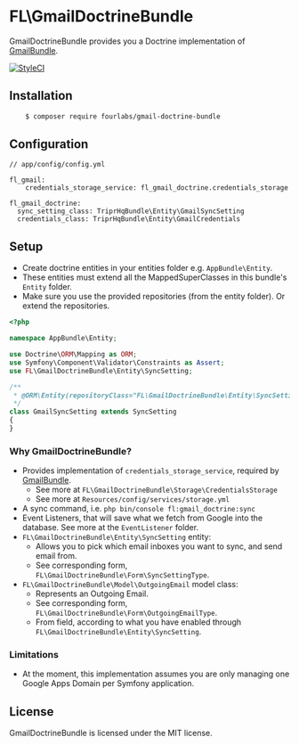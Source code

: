 # FL\GmailDoctrineBundle

GmailDoctrineBundle provides you a Doctrine implementation of [GmailBundle](https://github.com/fourlabsldn/GmailBundle). 

[![StyleCI](https://styleci.io/repos/70260536/shield?branch=master)](https://styleci.io/repos/70260536)

## Installation

```bash
    $ composer require fourlabs/gmail-doctrine-bundle
```

## Configuration

```
// app/config/config.yml

fl_gmail:
    credentials_storage_service: fl_gmail_doctrine.credentials_storage
    
fl_gmail_doctrine:
  sync_setting_class: TriprHqBundle\Entity\GmailSyncSetting
  credentials_class: TriprHqBundle\Entity\GmailCredentials
```

## Setup

- Create doctrine entities in your entities folder e.g. `AppBundle\Entity`.
- These entities must extend all the MappedSuperClasses in this bundle's `Entity` folder.
- Make sure you use the provided repositories (from the entity folder). Or extend the repositories.

```php
<?php

namespace AppBundle\Entity;

use Doctrine\ORM\Mapping as ORM;
use Symfony\Component\Validator\Constraints as Assert;
use FL\GmailDoctrineBundle\Entity\SyncSetting;

/**
 * @ORM\Entity(repositoryClass="FL\GmailDoctrineBundle\Entity\SyncSettingRepository")
 */
class GmailSyncSetting extends SyncSetting
{
}

```

### Why GmailDoctrineBundle?

- Provides implementation of `credentials_storage_service`, required by [GmailBundle](https://github.com/fourlabsldn/GmailBundle). 
    - See more at `FL\GmailDoctrineBundle\Storage\CredentialsStorage`
    - See more at `Resources/config/services/storage.yml`
- A sync command, i.e. `php bin/console fl:gmail_doctrine:sync`
- Event Listeners, that will save what we fetch from Google into the database. See more at the `EventListener` folder.
- `FL\GmailDoctrineBundle\Entity\SyncSetting` entity:
    - Allows you to pick which email inboxes you want to sync, and send email from.
    - See corresponding form, `FL\GmailDoctrineBundle\Form\SyncSettingType`.
- `FL\GmailDoctrineBundle\Model\OutgoingEmail` model class:
    - Represents an Outgoing Email. 
    - See corresponding form, `FL\GmailDoctrineBundle\Form\OutgoingEmailType`.
    - From field, according to what you have enabled through `FL\GmailDoctrineBundle\Entity\SyncSetting`.

### Limitations
- At the moment, this implementation assumes you are only managing one Google Apps Domain per Symfony application. 

## License

GmailDoctrineBundle is licensed under the MIT license.

